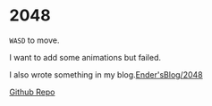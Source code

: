 # 2048

`WASD` to move.

I want to add some animations but failed.

I also wrote something in my blog.[Ender'sBlog/2048](https://www.enderr.tech/post/2424ad18.html)

[Github Repo](https://github.com/EnderMio/2048)
